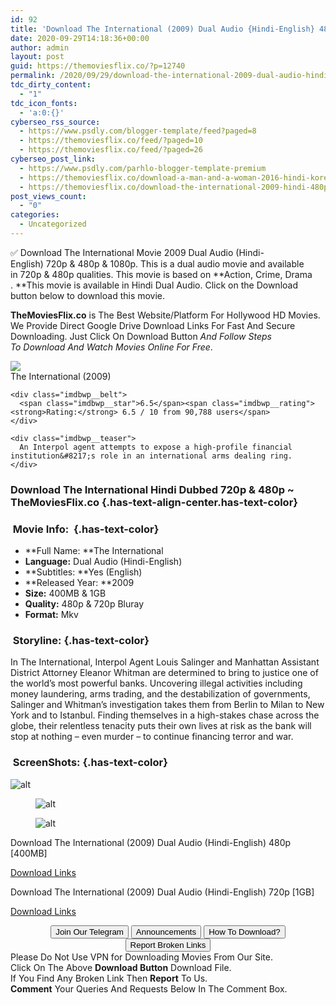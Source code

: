 ```yaml
---
id: 92
title: 'Download The International (2009) Dual Audio {Hindi-English} 480p [400MB] || 720p [1GB]'
date: 2020-09-29T14:18:36+00:00
author: admin
layout: post
guid: https://themoviesflix.co/?p=12740
permalink: /2020/09/29/download-the-international-2009-dual-audio-hindi-english-480p-400mb-720p-1gb/
tdc_dirty_content:
  - "1"
tdc_icon_fonts:
  - 'a:0:{}'
cyberseo_rss_source:
  - https://www.psdly.com/blogger-template/feed?paged=8
  - https://themoviesflix.co/feed/?paged=10
  - https://themoviesflix.co/feed/?paged=26
cyberseo_post_link:
  - https://www.psdly.com/parhlo-blogger-template-premium
  - https://themoviesflix.co/download-a-man-and-a-woman-2016-hindi-korean-480p-720p-1080p/
  - https://themoviesflix.co/download-the-international-2009-hindi-480p-720p/
post_views_count:
  - "0"
categories:
  - Uncategorized
---
```

✅ Download The International&nbsp;Movie&nbsp;2009 Dual Audio (Hindi-English)&nbsp;720p&nbsp;&&nbsp;480p&nbsp;& 1080p. This is&nbsp;a&nbsp;dual audio&nbsp;movie and available in&nbsp;720p&nbsp;&&nbsp;480p&nbsp;qualities. This movie is based on&nbsp;**Action, Crime, Drama .&nbsp;**This movie is available in Hindi Dual Audio. Click on the Download button below to download this movie.

**TheMoviesFlix.co**&nbsp;is The Best Website/Platform For Hollywood HD Movies. We Provide Direct Google Drive Download Links For Fast And Secure Downloading. Just Click On Download Button&nbsp;_And Follow Steps To&nbsp;Download And Watch Movies Online For Free_.

<div class="imdbwp imdbwp--movie dark">
  <div class="imdbwp__thumb">
    <a class="imdbwp__link" target="_blank" title="The International" href="https://www.imdb.com/title/tt0963178/" rel="nofollow noopener noreferrer"><img class="imdbwp__img" src="https://m.media-amazon.com/images/M/MV5BMjE3Njg5NzY2OV5BMl5BanBnXkFtZTcwMDMxNjEwMg@@._V1_SX300.jpg" /></a>
  </div>
  
  <div class="imdbwp__content">
    <div class="imdbwp__header">
      <span class="imdbwp__title">The International</span> (2009)
    </div>
    
    <div class="imdbwp__belt">
      <span class="imdbwp__star">6.5</span><span class="imdbwp__rating"><strong>Rating:</strong> 6.5 / 10 from 90,788 users</span>
    </div>
    
    <div class="imdbwp__teaser">
      An Interpol agent attempts to expose a high-profile financial institution&#8217;s role in an international arms dealing ring.
    </div>
  </div>
</div>

### Download The International Hindi&nbsp;Dubbed 720p & 480p ~ TheMoviesFlix.co {.has-text-align-center.has-text-color}

### &nbsp;Movie Info:&nbsp; {.has-text-color}

  * **Full Name:&nbsp;**The International
  * **Language:**&nbsp;Dual Audio (Hindi-English)
  * **Subtitles:&nbsp;**Yes (English)
  * **Released Year:&nbsp;**2009
  * **Size:**&nbsp;400MB & 1GB
  * **Quality:**&nbsp;480p & 720p Bluray
  * **Format:**&nbsp;Mkv

### &nbsp;Storyline: {.has-text-color}

In The International, Interpol Agent Louis Salinger and Manhattan Assistant District Attorney Eleanor Whitman are determined to bring to justice one of the world’s most powerful banks. Uncovering illegal activities including money laundering, arms trading, and the destabilization of governments, Salinger and Whitman’s investigation takes them from Berlin to Milan to New York and to Istanbul. Finding themselves in a high-stakes chase across the globe, their relentless tenacity puts their own lives at risk as the bank will stop at nothing – even murder – to continue financing terror and war.

### &nbsp;ScreenShots: {.has-text-color}<figure class="wp-block-image alignwide">

![alt](https://imagecurl.com/images/70966310582886971092_thumb.png) </figure> <figure class="wp-block-image alignwide">![alt](https://imagecurl.com/images/86909657935940773079_thumb.png)</figure> <figure class="wp-block-image alignwide">![alt](https://imagecurl.com/images/43852027087956457439_thumb.png)</figure> 

<p class="has-text-align-center has-text-color has-medium-font-size">
  Download The International (2009) Dual Audio (Hindi-English) 480p [400MB]
</p>

<span class="mb-center maxbutton-3-center"><span class="maxbutton-3-container mb-container"><a class="maxbutton-3 maxbutton maxbutton-post-button" target="_blank" rel="nofollow noopener noreferrer" href="https://coinquint.com/a11850/"><span class="mb-text">Download Links</span></a></span></span>

<p class="has-text-align-center has-text-color has-medium-font-size">
  Download The International (2009) Dual Audio (Hindi-English) 720p [1GB]
</p>

<span class="mb-center maxbutton-3-center"><span class="maxbutton-3-container mb-container"><a class="maxbutton-3 maxbutton maxbutton-post-button" target="_blank" rel="nofollow noopener noreferrer" href="https://coinquint.com/a11852/"><span class="mb-text">Download Links</span></a></span></span>

<center>
</center>

<center>
  <a href="https://t.me/themoviesflixcom" target="_blank" data-wpel-link="external" rel="nofollow external noopener noreferrer"><button class="button button5">Join Our Telegram</button></a> <a href="https://themoviesflix.co/download-the-international-2009-hindi-480p-720p/#" target="_blank" data-wpel-link="external" rel="nofollow external noopener noreferrer"><button class="button button5">Announcements</button></a> <a href="https://themoviesflix.com/how-to-download/" target="_blank" data-wpel-link="external" rel="nofollow external noopener noreferrer"><button class="button button5">How To Download?</button></a> <a href="https://themoviesflix.co/download-the-international-2009-hindi-480p-720p/#" target="_blank" data-wpel-link="external" rel="nofollow external noopener noreferrer"><button class="button button5">Report Broken Links</button></a>
</center>

<div class="alert alert-danger">
  Please Do Not Use VPN for Downloading Movies From Our Site.
</div>

<div class="alert alert-success">
  Click On The Above <strong>Download Button</strong> Download File.
</div>

<div class="alert alert-warning">
  If You Find Any Broken Link Then <strong>Report</strong> To Us.
</div>

<div class="alert alert-info">
  <strong>Comment</strong> Your Queries And Requests Below In The Comment Box.
</div>